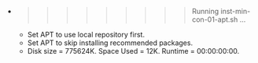 * >>>>>>>>> Running inst-min-con-01-apt.sh ...
  * Set APT to use local repository first.
  * Set APT to skip installing recommended packages.
  * Disk size = 775624K. Space Used = 12K. Runtime = 00:00:00:00.

